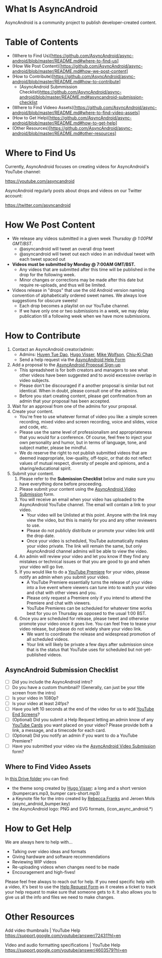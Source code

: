 # What Is AsyncAndroid

AsyncAndroid is a community project to publish developer-created content.

# Table of Contents

- (Where to Find Us)[https://github.com/AsyncAndroid/async-android/blob/master/README.md#where-to-find-us]
- (How We Post Content)[https://github.com/AsyncAndroid/async-android/blob/master/README.md#how-we-post-content]
- (How to Contribute)[https://github.com/AsyncAndroid/async-android/blob/master/README.md#how-to-contribute]
  - (AsyncAndroid Submmission Checklist)https://github.com/AsyncAndroid/async-android/blob/master/README.md#asyncandroid-submission-checklist
- (Where to Find Videeo Assets)[https://github.com/AsyncAndroid/async-android/blob/master/README.md#where-to-find-video-assets]
- (How to Get Help)[https://github.com/AsyncAndroid/async-android/blob/master/README.md#how-to-get-help]
- (Other Resources)[https://github.com/AsyncAndroid/async-android/blob/master/README.md#other-resources]

# Where to Find Us

Currently, AsyncAndroid focuses on creating videos for AsyncAndroid's YouTube channel:

https://youtube.com/asyncandroid

AsyncAndroid regularly posts about drops and videos on our Twitter account:

https://twitter.com/asyncandroid

# How We Post Content

- We release any videos submitted in a given week *Thursday @ 1:00PM GMT/BST*.
  - @asyncandroid will tweet an overall drop tweet
  - @asyncandroid will tweet out each video in an individual tweet with each tweet spaced out
- **Videos must be submitted by Monday @ 7:00AM GMT/BST.**
  - Any videos that are submitted after this time will be published in the drop for the following week.
  - Minor changes or corrections may be made after this date but require re-uploads, and thus will be limited.
- Videos release in "drops" that use the old Android version naming convention of alphabetically ordered sweet names. We always love suggestions for obscure sweets!
  - Each drop becomes a playlist on our YouTube channel.
  - If we have only one or two submissions in a week, we may delay publication till a following week when we have more submissions.

# How to Contribute

1. Contact an AsyncAndroid creator/admin:
   - Admins: [Huyen Tue Dao](https://twitter.com/queencodemonkey), [Hugo Visser](https://twitter.com/queencodemonkey), [Mike Wolfson](https://twitter.com/mikewolfson), [Chiu-Ki Chan](https://twitter.com/chiuki)
   - Send a help request via the [AsyncAndroid Help Form](https://docs.google.com/forms/d/1pbCtSQq5lo0imPK_ESe9LfW7uSjhQ61Psjoh1si-hVg/edit)
2. Add a proposal to the [AsyncAndroid Proposal Sign-up](https://docs.google.com/spreadsheets/d/1Z8hdmXvD3Y1KvEK_th8c22PLW45xp_IR6ivd6YoqZhU/edit#gid=0)
   - This spreadsheet is for both creators and managers to see what other videos have been suggested and to avoid excessive overlap in video subjects.
   - Please don't be discouraged if a another proposal is similar but not identical. When in doubt, please consult one of the admins.
   - Before you start creating content, please get confirmation from an admin that your proposal has been accepted.
3. Wait for an approval from one of the admins for your proposal.
4. Create your content.
   - You're free to use whatever format of video you like: a simple screen recording, mixed video and screen recording, voice and slides, voice and code, etc.
   - Please use the same level of professionalism and appropriateness that you would for a conference. Of course, feel free to inject your own personality and humor, but in terms of language, tone, and subject matter, please be mindful.
   - We do reserve the right to not publish submitted videos that are deemed inappropriate, low-quality, off-topic, or that do not reflect values of mutual respect, diversity of people and opinions, and a sharing/educational spirit.
5. Submit your content.
   1. Please refer to the **Submission Checklist** below and make sure you have everything done before proceeding.
   2. Please submit your content using the [AsyncAndroid Video Submission](https://docs.google.com/forms/d/1shEt67Gwsi65G_xyqU3kDd3w7qAtoEnEUXtve-laSbo/edit) form.
   3. You will receive an email when your video has uploaded to the AsyncAndroid YouTube channel. The email will contain a link to your video.
      - Your video will be Unlisted at this point. Anyone with the link may view the video, but this is mainly for you and any other reviewers to use.
      - Please do not publicly distribute or promote your video link until the drop date.
      - Once your video is scheduled, YouTube automatically makes your video private. The link will remain the same, but only AsyncAndroid channel admins will be able to view the video.
   4. An admin will review your video and let you know if they find any mistakes or technical issues or that you are good to go and when your video will go live.
   5. If you would like to do a [YouTube Premiere](https://trello.com/b/eXFOWFZa/async-android) for your video, please notify an admin when you submit your video.
      - A YouTube Premiere essentially turns the release of your video into a live event where viewers can tune into to watch your video and chat with other views and you.
      - Please only request a Premiere only if you intend to attend the Premiere and chat with viewers.
      - YouTube Premieres can be scheduled for whatever time works best for you on Thursday as opposed to the usual 1:00 BST.
   6. Once you are scheduled for release, please tweet and otherwise promote your video once it goes live. You can feel free to tease your video release, but please do not widely share your video link.
      - We want to coordinate the release and widespread promotion of all scheduled videos.
      - Your link will likely be private a few days after submission since that is the status that YouTube uses for scheduled but not-yet-published videos.

## AsyncAndroid Submission Checklist

- [ ] Did you include the AsyncAndroid intro?
- [ ] Do you have a custom thumbnail? (Generally, can just be your title screen from the intro)
- [ ] Is your video in 1080p?
- [ ] Is your video at least 24fps?
- [ ] Have you left 10 seconds at the end of the video for us to add [YouTube End Screens](https://creatoracademy.youtube.com/page/lesson/cards#strategies-zippy-link-2)?
- [ ] (Optional) Did you submit a Help Request letting an admin know of any [YouTube Cards](https://creatoracademy.youtube.com/page/lesson/cards#strategies-zippy-link-1) you want placed on your video? Please provide both a link, a message, and a timecode for each card.
- [ ] (Optional) Did you notify an admin if you want to do a YouTube Premiere?
- [ ] Have you submitted your video via the [AsyncAndroid Video Submission](https://docs.google.com/forms/d/1shEt67Gwsi65G_xyqU3kDd3w7qAtoEnEUXtve-laSbo/edit) form?

## Where to Find Video Assets

In [this Drive folder](https://drive.google.com/open?id=1u2FsgA7vtQTzx6mZiwN1Uu00TNE_1DQr) you can find:

- the theme song created by [Hugo Visser](https://twitter.com/botteaap): a long and a short version (bumpercars.mp3, bumper cars-short.mp3)
- a Keynote file for the intro created by [Rebecca Franks](https://twitter.com/riggaroo) and Jeroen Mols (async_android_bumper.key)
- the AsyncAndroid logo: PNG and SVG formats, (icon_async_android.*)

# How to Get Help

We are always here to help with…

- Talking over video ideas and formats
- Giving hardware and software recommendations
- Reviewing WIP videos
- Re-uploading videos when changes need to be made
- Encouragement and high-fives!

Please feel free always to reach out for help. If you need specific help with a video, it's best to use the [Help Request Form](https://docs.google.com/forms/d/1pbCtSQq5lo0imPK_ESe9LfW7uSjhQ61Psjoh1si-hVg/edit) as it creates a ticket to track your help request to make sure that someone gets to it. It also allows you to give us all the info and files we need to make changes.

# Other Resources

Add video thumbnails | YouTube Help
https://support.google.com/youtube/answer/72431?hl=en

Video and audio formatting specifications | YouTube Help
https://support.google.com/youtube/answer/4603579?hl=en
